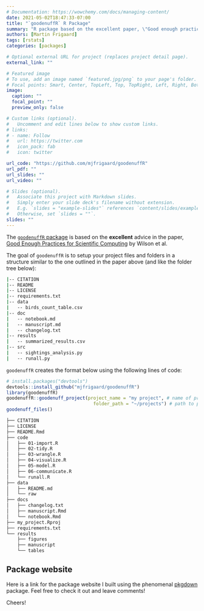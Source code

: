 ```yaml
---
# Documentation: https://wowchemy.com/docs/managing-content/
date: 2021-05-02T18:47:33-07:00
title: "`goodenuffR` R Package"
summary: "R package based on the excellent paper, \"Good enough practices for scientific computing\" (in R)"
authors: [Martin Frigaard]
tags: [rstats]
categories: [packages]

# Optional external URL for project (replaces project detail page).
external_link: ""

# Featured image
# To use, add an image named `featured.jpg/png` to your page's folder.
# Focal points: Smart, Center, TopLeft, Top, TopRight, Left, Right, BottomLeft, Bottom, BottomRight.
image:
  caption: ""
  focal_point: ""
  preview_only: false

# Custom links (optional).
#   Uncomment and edit lines below to show custom links.
# links:
# - name: Follow
#   url: https://twitter.com
#   icon_pack: fab
#   icon: twitter

url_code: "https://github.com/mjfrigaard/goodenuffR"
url_pdf: ""
url_slides: ""
url_video: ""

# Slides (optional).
#   Associate this project with Markdown slides.
#   Simply enter your slide deck's filename without extension.
#   E.g. `slides = "example-slides"` references `content/slides/example-slides.md`.
#   Otherwise, set `slides = ""`.
slides: ""
---
```


The [`goodenuffR` package](https://github.com/mjfrigaard/goodenuffR) is based on the **excellent** advice in the
paper, [Good Enough Practices for Scientific Computing](https://swcarpentry.github.io/good-enough-practices-in-scientific-computing/)
by Wilson et al. 

The goal of `goodenuffR` is to setup your project files and folders in a 
structure similar to the one outlined in the paper above (and like the folder tree below): 

```bash
|-- CITATION
|-- README
|-- LICENSE
|-- requirements.txt
|-- data
|   -- birds_count_table.csv
|-- doc
|   -- notebook.md
|   -- manuscript.md
|   -- changelog.txt
|-- results
|   -- summarized_results.csv
|-- src
|   -- sightings_analysis.py
|   -- runall.py
```

`goodenuffR` creates the format below using the following lines of code: 

```r
# install.packages("devtools")
devtools::install_github("mjfrigaard/goodenuffR")
library(goodenuffR)
goodenuffR::goodenuff_project(project_name = "my project", # name of project
                                folder_path = "~/projects") # path to project
goodenuff_files()
```

```bash
├── CITATION
├── LICENSE
├── README.Rmd
├── code
│   ├── 01-import.R
│   ├── 02-tidy.R
│   ├── 03-wrangle.R
│   ├── 04-visualize.R
│   ├── 05-model.R
│   ├── 06-communicate.R
│   └── runall.R
├── data
│   ├── README.md
│   └── raw
├── docs
│   ├── changelog.txt
│   ├── manuscript.Rmd
│   └── notebook.Rmd
├── my_project.Rproj
├── requirements.txt
└── results
    ├── figures
    ├── manuscript
    └── tables
```

## Package website 

Here is a link for the package website I built using the phenomenal [pkgdown](https://pkgdown.r-lib.org/) package. Feel free to check it out and leave comments! 

Cheers! 

